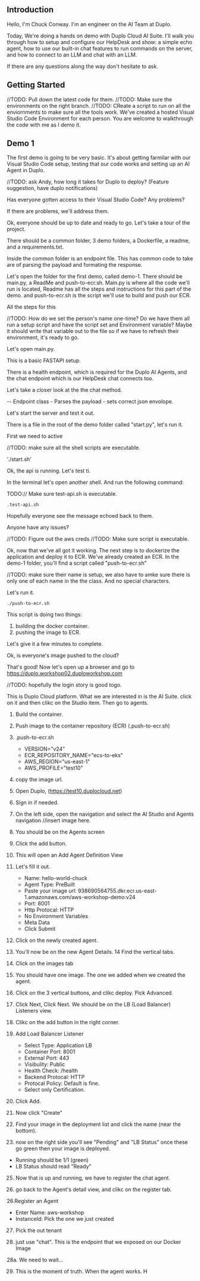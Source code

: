 ## Introduction

Hello, I'm Chuck Conway. I'm an engineer on the AI Team at Duplo. 

Today, We're doing a hands on demo with Duplo Cloud AI Suite. I'll walk you through how to setup and configure our HelpDesk and show: a simple echo agent, how to use our built-in chat features to run commands on the server, and how to connect to an LLM and chat with an LLM.

If there are any questions along the way don't hesitate to ask.

## Getting Started

//TODO: Pull down the latest code for them.
//TODO: Make sure the environments on the right branch.
//TODO: CReate a script to run on all the enviornments to make sure all the tools work.
We've created a hosted Visual Studio Code Environment for each person. You are welcome to walkthrough the code with me as I demo it.


## Demo 1

The first demo is going to be very basic. It's about getting farmilar with our Visual Studio Code setup, testing that our code works and setting up an AI Agent in Duplo.

//TODO: ask Andy, how long it takes for Duplo to deploy? (Feature suggestion, have duplo notifications)

Has everyone gotten access to their Visual Studio Code? Any problems?

If there are problems, we'll address them.

Ok, everyone should be up to date and ready to go. Let's take a tour of the project.

There should be a common folder, 3 demo folders, a Dockerfile, a readme, and a requirements.txt. 

Inside the common folder is an endpoint file. This has common code to take are of parsing the payload and formating the response. 

Let's open the folder for the first demo, called demo-1. There should be main.py, a ReadMe and push-to-ecr.sh. Main.py is where all the code we'll run is located, Readme has all the steps and instructions for this part of the demo. and push-to-ecr.sh is the script we'll use to build and push our ECR.

All the steps for this

//TODO: How do we set the person's name one-time? Do we have them all run a setup script and have the script set and Environment variable? Maybe it should write that variable out to the file so if we have to refresh their environment, it's ready to go.

Let's open main.py. 

This is a basic FASTAPI setup. 

There is a health endpoint, which is required for the Duplo AI Agents, and the chat endpoint which is our HelpDesk chat connects too.

Let's take a closer look at the the chat method.

-- Endpoint class
    - Parses the payload
    - sets correct json envolope.

Let's start the server and test it out.

There is a file in the root of the demo folder called "start.py", let's run it.

First we need to active

//TODO: make sure all the shell scripts are executable.

'./start.sh'

Ok, the api is running. Let's test ti.

In the terminal let's open another shell. And run the following command:

TODO:// Make sure test-api.sh is executable.

`.test-api.sh`

Hopefully everyone see the message echoed back to them.

Anyone have any issues?

//TODO: Figure out the aws creds
//TODO: Make sure script is executable.

Ok, now that we've all got it working. The next step is to dockerize the application and deploy it to ECR. We've already created an ECR. In the demo-1 folder, you'll find a script called "push-to-ecr.sh"

//TODO: make sure their name is setup, we also have to amke sure there is only one of each name in the the class. And no special characters.

Let's run  it.

`./push-to-ecr.sh`

This script is doing two things:
1. building the docker container.
2. pushing the image to ECR.

Let's give it a few minutes to complete.

Ok, is everyone's image pushed to the cloud?

That's good! Now let's open up a browser and go to https://duplo.workshop02.duploworkshop.com

//TODO: hopefully the login story is good togo.

This is Duplo Cloud platform. What we are interested in is the AI Suite. click on it and then clikc on the Studio item. Then go to agents.


1. Build the container.
2. Push image to the container repository (ECR) (.push-to-ecr.sh)
3. .push-to-ecr.sh
    - VERSION="v24"
    - ECR_REPOSITORY_NAME="ecs-to-eks"
    - AWS_REGION="us-east-1"
    - AWS_PROFILE="test10"

4. copy the image url.
5. Open Duplo, (https://test10.duplocloud.net)
6. Sign in if needed.
7. On the left side, open the navigation and select the AI Studio and Agents navigation
//insert image here.
8. You should be on the Agents screen
9. Click the add button.
10. This will open an Add Agent Definition View
11. Let's fill it out.
    - Name: hello-world-chuck
    - Agent Type: PreBuilt
    - Paste your image url: 938690564755.dkr.ecr.us-east-1.amazonaws.com/aws-workshop-demo:v24
    - Port: 8001
    - Http Protocal: HTTP
    - No Environment Variables
    - Meta Data
    - Click Submit

12. Click on the newly created agent.
13. You'll now be on the new Agent Details.
14 Find the vertical tabs.
15. Click on the images tab
16. You should have one image. The one we added when we created the agent.
17. Click on the 3 vertical buttons, and clikc deploy. Pick Advanced.
18. Click Next, Click Next. We should be on the LB (Load Balancer) Listeners view.
19. Clikc on the add button in the right corner.
20. Add Load Balancer Listener 
    - Select Type: Application LB
    - Container Port: 8001
    - External Port: 443
    - Visibulity: Public
    - Health Check: /health
    - Backend Protocal: HTTP
    - Protocal Policy: Default is fine.
    - Select only Certification.

21. Click Add.
22. Now click "Create"
23. Find your image in the deployment list and click the name (near the bottom).
24. now on the right side you'll see "Pending" and "LB Status" once these go green then your image is deployed.
- Running should be 1/1 (green)
- LB Status should read "Ready"
25. Now that is up and running, we have to register the chat agent.

25. go back to the Agent's detail view, and clikc on the register tab.

26.Register an Agent
 - Enter Name: aws-workshop
 - InstanceId: Pick the one we just created

27. Pick the out tenant

28. just use "chat". This is the endpoint that we exposed on our Docker Image

28a. We need to wait...

29. This is the moment of truth. When the agent works.
H

